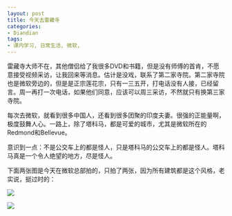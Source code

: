 ```yaml
---
layout: post
title: 今天去雷藏寺
categories:
- Diandian
tags:
- 课内学习, 日常生活, 微软, 
---
```

<p>雷藏寺大师不在，其他僧侣给了我很多DVD和书籍，但是没有师傅的首肯，不愿意接受视频采访，让我回来等消息。估计是没戏，联系了第二家寺院。第二家寺院也是微软旁边的，但是是正宗莲花宗，只有一三五开，打电话没有人接，已经留言。周一再打一次电话，如果他们同意，应该可以周三采访，不然就只有换第三家寺院。</p>
<p>每次去微软，就看到很多中国人，还看到很多团聚的印度夫妻。很强的正能量啊，极度鼓舞人心。一路上，除了塔科马，都是可爱的城市，尤其是微软所在的Redmond和Bellevue。</p>
<p>意识到一点：不是公交车上的都是怪人，只是塔科马的公交车上的都是怪人。塔科马真是一个令人绝望的地方，尽是怪人。</p>
<p>下面两张图是今天在微软总部拍的，只拍了两张，因为所有建筑都是这个风格，老实说，挺过时的：</p>
<p><img src="http://m1.img.srcdd.com/farm4/d/2013/0324/14/41D12F2544B857A1F947059767A452CD_B500_900_500_666.JPEG" /><br /></p>
<p><img src="http://m3.img.srcdd.com/farm4/d/2013/0324/14/8418D5C374E25DCF5350F3C44F49A075_B500_900_500_666.JPEG" /><br /></p>